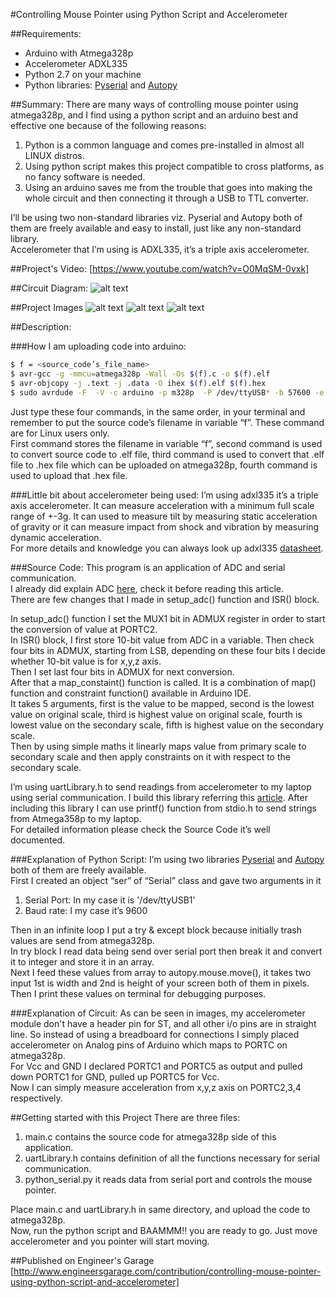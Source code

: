 #Controlling Mouse Pointer using Python Script and Accelerometer

##Requirements:
* Arduino with Atmega328p<br>
* Accelerometer ADXL335<br>
* Python 2.7 on your machine<br>
* Python libraries: [Pyserial] and [Autopy]<br>

##Summary:
There are many ways of controlling mouse pointer using atmega328p, and I find using a python script and an arduino best and effective one because of the following reasons:<br>
1. Python is a common language and comes pre-installed in almost all LINUX distros.<br>
2. Using python script makes this project compatible to cross platforms, as no fancy software is needed.<br>
3. Using an arduino saves me from the trouble that goes into making the whole circuit and then connecting it through a USB to TTL converter.<br>

I’ll be using two non-standard libraries viz. Pyserial and Autopy both of them are freely available and easy to install, just like any non-standard library.<br>
Accelerometer that I’m using is ADXL335, it’s a triple axis accelerometer.<br>


##Project's Video:
[https://www.youtube.com/watch?v=O0MqSM-0vxk]

##Circuit Diagram:
![alt text][circuit diagram]


##Project Images
![alt text][Image_1]
![alt text][Image_2]
![alt text][Image_3]


##Description:

###How I am uploading code into arduino:
```sh
$ f = <source_code’s_file_name>
$ avr-gcc -g -mmcu=atmega328p -Wall -Os $(f).c -o $(f).elf
$ avr-objcopy -j .text -j .data -O ihex $(f).elf $(f).hex
$ sudo avrdude -F  -V -c arduino -p m328p  -P /dev/ttyUSB* -b 57600 -e -U flash:w:$(f).hex
```
Just type these four commands, in the same order, in your terminal and remember to put the source code’s filename in variable “f”. These command are for Linux users only.<br>
    First command stores the filename in variable “f”, second command is used to convert source code to .elf file, third command is used to convert that .elf file to .hex file which can be uploaded on atmega328p, fourth command is used to upload that .hex file.<br>


###Little bit about accelerometer being used:
I’m using adxl335 it’s a triple axis accelerometer. It can measure acceleration with a minimum full scale range of +-3g. It can used to measure tilt by measuring static acceleration of gravity or it can measure impact from shock and vibration by measuring dynamic acceleration.<br>
For more details and knowledge you can always look up adxl335 [datasheet].<br>

###Source Code:
This program is an application of ADC and serial communication.<br>
I already did explain ADC [here], check it before reading this article.<br>
There are few changes that I made in setup_adc() function and ISR() block.<br>

In setup_adc() function I set the MUX1 bit in ADMUX register in order to start the conversion of value at PORTC2.<br>
In ISR() block, I first store 10-bit value from ADC in a variable. Then check four bits in ADMUX, starting from LSB, depending on these four bits I decide whether 10-bit value is for x,y,z axis.<br>
Then I set last four bits in ADMUX for next conversion.<br>
After that a map_constaint() function is called. It is a combination of map() function and constraint function() available in Arduino IDE.<br>
It takes 5 arguments, first is the value to be mapped, second is the lowest value on original scale, third is highest value on original scale, fourth is lowest value on the secondary scale, fifth is highest value on the secondary scale.<br>
Then by using simple maths it linearly maps value from primary scale to secondary scale and then apply constraints on it with respect to the secondary scale.<br>

I’m using uartLibrary.h to send readings from accelerometer to my laptop using serial communication. I build this library referring this [article]. After including this library I can use printf() function from stdio.h to send strings from Atmega358p to my laptop.<br>
For detailed information please check the Source Code it’s well documented.<br>

###Explanation of Python Script:
I’m using two libraries [Pyserial] and [Autopy] both of them are freely available.<br>
First I created an object “ser” of “Serial” class and gave two arguments in it<br>
1. Serial Port: In my case it is '/dev/ttyUSB1'<br>
2. Baud rate: I my case it’s 9600<br>

Then in an infinite loop I put a try & except block because initially trash values are send from atmega328p.<br> 
In try block I read data being send over serial port then break it and convert it to integer and store it in an array.<br>
Next I feed these values from array to autopy.mouse.move(), it takes two input 1st is width and 2nd is height of your screen both of them in pixels.<br>
Then I print these values on terminal for debugging purposes.<br>

###Explanation of Circuit:
As can be seen in images, my accelerometer module don't have a header pin for ST, and all other i/o pins are in straight line. So instead of using a breadboard for connections I simply placed accelerometer on Analog pins of Arduino which maps to PORTC on atmega328p.<br>
For Vcc and GND I declared PORTC1 and PORTC5 as output and pulled down PORTC1 for GND, pulled up PORTC5 for Vcc.<br>
Now I can simply measure acceleration from x,y,z axis on PORTC2,3,4 respectively.<br>




##Getting started with this Project
There are three files:<br>
1. main.c contains the source code for atmega328p side of this application.<br>
2. uartLibrary.h contains definition of all the functions necessary for serial communication.<br>
3. python_serial.py it reads data from serial port and controls the mouse pointer.<br>

Place main.c and uartLibrary.h in same directory, and upload the code to atmega328p.<br>
Now, run the python script and BAAMMM!! you are ready to go. Just move accelerometer and you pointer will start moving.<br>




##Published on Engineer's Garage
[http://www.engineersgarage.com/contribution/controlling-mouse-pointer-using-python-script-and-accelerometer]


[Pyserial]: http://pyserial.sourceforge.net/
[Autopy]: http://autopy.org
[datasheet]: https://www.sparkfun.com/datasheets/Components/SMD/adxl335.pdf
[here]: https://github.com/varun13169/Engineers_Garage/tree/master/ADC%20in%20Atmega328p
[article]: http://www.appelsiini.net/2011/simple-usart-with-avr-libc

[https://www.youtube.com/watch?v=O0MqSM-0vxk]: https://www.youtube.com/watch?v=O0MqSM-0vxk

[circuit diagram]: https://github.com/varun13169/Engineers_Garage/blob/master/Controlling%20Mouse%20Pointer%20using%20Python%20Script%20and%20Accelerometer/circuit%20diagram.jpg "circuit diagram"

[Image_1]: https://github.com/varun13169/Engineers_Garage/blob/master/Controlling%20Mouse%20Pointer%20using%20Python%20Script%20and%20Accelerometer/Project_image001.jpg "Image_1"
[Image_2]: https://github.com/varun13169/Engineers_Garage/blob/master/Controlling%20Mouse%20Pointer%20using%20Python%20Script%20and%20Accelerometer/Project_image002.jpg "Image_2"
[Image_3]: https://github.com/varun13169/Engineers_Garage/blob/master/Controlling%20Mouse%20Pointer%20using%20Python%20Script%20and%20Accelerometer/Project_image003.jpg "Image_3"


[http://www.engineersgarage.com/contribution/controlling-mouse-pointer-using-python-script-and-accelerometer]: http://www.engineersgarage.com/contribution/controlling-mouse-pointer-using-python-script-and-accelerometer
